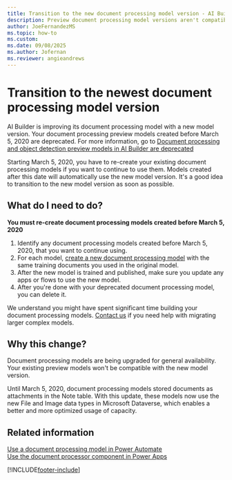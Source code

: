 ```yaml
---
title: Transition to the new document processing model version - AI Builder | Microsoft Docs
description: Preview document processing model versions aren't compatible with updated model versions, so you have to re-create existing models. 
author: JoeFernandezMS
ms.topic: how-to
ms.custom: 
ms.date: 09/08/2025
ms.author: Jofernan
ms.reviewer: angieandrews
---
```


# Transition to the newest document processing model version

AI Builder is improving its document processing model with a new model version. Your document processing preview models created before March 5, 2020 are deprecated. For more information, go to [Document processing and object detection preview models in AI Builder are deprecated](/power-platform/important-changes-coming#form-processing-and-object-detection-preview-models-in-ai-builder-are-deprecated)

Starting March 5, 2020, you have to re-create your existing document processing models if you want to continue to use them. Models created after this date will automatically use the new model version. It's a good idea to transition to the new model version as soon as possible.

## What do I need to do?

**You must re-create document processing models created before March 5, 2020** 

1. Identify any document processing models created before March 5, 2020, that you want to continue using.
1. For each model, [create a new document processing model](create-form-processing-model.md) with the same training documents you used in the original model.
1. After the new model is trained and published, make sure you update any apps or flows to use the new model.
1. After you're done with your deprecated document processing model, you can delete it.

We understand you might have spent significant time building your document processing models. [Contact us](mailto:aihelpen@microsoft.com) if you need help with migrating larger complex models.

## Why this change?

Document processing models are being upgraded for general availability. Your existing preview models won't be compatible with the new model version.

Until March 5, 2020, document processing models stored documents as attachments in the Note table. With this update, these models now use the new File and Image data types in Microsoft Dataverse, which enables a better and more optimized usage of capacity.

## Related information

[Use a document processing model in Power Automate](form-processing-model-in-flow.md)  
[Use the document processor component in Power Apps](form-processor-component-in-powerapps.md)


[!INCLUDE[footer-include](includes/footer-banner.md)]
